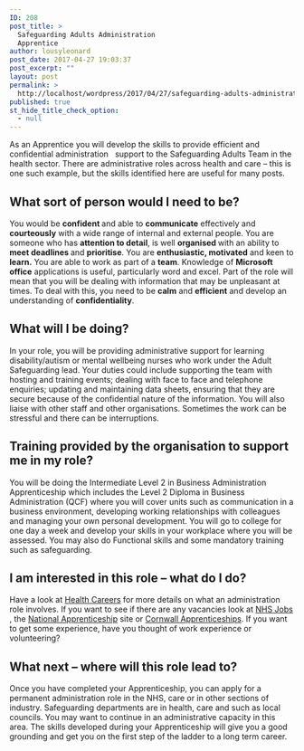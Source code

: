 ```yaml
---
ID: 208
post_title: >
  Safeguarding Adults Administration
  Apprentice
author: lousyleonard
post_date: 2017-04-27 19:03:37
post_excerpt: ""
layout: post
permalink: >
  http://localhost/wordpress/2017/04/27/safeguarding-adults-administration-apprentice/
published: true
st_hide_title_check_option:
  - null
---
```

<div class="blocktext-pages-heading">As an Apprentice you will develop the skills to provide efficient and confidential administration   support to the Safeguarding Adults Team in the health sector. There are administrative roles across health and care – this is one such example, but the skills identified here are useful for many posts.</div>
<div class="blocktext">
<h2>What sort of person would I need to be?</h2>
You would be <strong>confident </strong>and able to <strong>communicate</strong> effectively and <strong>courteously</strong> with a wide range of internal and external people. You are someone who has <strong>attention to detail</strong>, is well <strong>organised </strong>with an ability to <strong>meet deadlines </strong>and <strong>prioritise</strong>. You are <strong>enthusiastic, motivated</strong> and keen to <strong>learn.</strong> You are able to work as part of a <strong>team</strong>. Knowledge of <strong>Microsoft office</strong> applications is useful, particularly word and excel. Part of the role will mean that you will be dealing with information that may be unpleasant at times. To deal with this, you need to be <strong>calm</strong> and <strong>efficient</strong> and develop an understanding of <strong>confidentiality</strong>.

</div>
<div class="blocktext">
<h2>What will I be doing?</h2>
In your role, you will be providing administrative support for learning disability/autism or mental wellbeing nurses who work under the Adult Safeguarding lead. Your duties could include supporting the team with hosting and training events; dealing with face to face and telephone enquiries; updating and maintaining data sheets, ensuring that they are secure because of the confidential nature of the information. You will also liaise with other staff and other organisations. Sometimes the work can be stressful and there can be interruptions.

</div>
<div class="blocktext">
<h2>Training provided by the organisation to support me in my role?</h2>
You will be doing the Intermediate Level 2 in Business Administration Apprenticeship which includes the Level 2 Diploma in Business Administration (QCF) where you will cover units such as communication in a business environment, developing working relationships with colleagues and managing your own personal development. You will go to college for one day a week and develop your skills in your workplace where you will be assessed. You may also do Functional skills and some mandatory training such as safeguarding.

</div>
<div class="blocktext">
<h2>I am interested in this role – what do I do?</h2>
Have a look at <a href="https://www.healthcareers.nhs.uk/explore-roles/administration">Health Careers</a> for more details on what an administration role involves. If you want to see if there are any vacancies look at <a href="http://www.jobs.nhs.uk/">NHS Jobs</a> , the <a href="http://www.apprenticeships.gov.uk/how_to_apply">National Apprenticeship</a> site or <a href="http://cornwallapprenticeships.com/">Cornwall Apprenticeships</a>. If you want to get some experience, have you thought of work experience or volunteering?

</div>
<div class="blocktext">
<h2>What next – where will this role lead to?</h2>
Once you have completed your Apprenticeship, you can apply for a permanent administration role in the NHS, care or in other sections of industry. Safeguarding departments are in health, care and such as local councils. You may want to continue in an administrative capacity in this area. The skills developed during your Apprenticeship will give you a good grounding and get you on the first step of the ladder to a long term career.

</div>